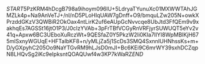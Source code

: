 $START$5PzKRM4hDcgB798a9ihoym096lU+5LdryaTYunuXc01MXWWTAhJGMZLk4p+Na9AnVeTJ+/nl/nD5PLoHIqUAW7gDnff+O9/bmquLZw205N+owkXPrzddGKzV3QWBiR2OkOax4ntLirK2uf6eAUpGcNvvcqe8UbJtd3FfQEm9v9xakhqEs7AGSSt16jtO1P3/J0cIzYVAb+3pFrTBfVCGyRnVRFjyrSUWUQT5eYv2v41q+Apxw6BC3UEboXuRczWt+9QESfaZ0Y5PkzW2li0KIa7lIYI8WpMBIKjH675mlSxnyWGUqE+HFTaIbKF8+n/yMLjZa5j1ScDs3SMQ4SxnnIUHNhssKs+m+D/yGXpyhC205Oo9NaYTGvRM9hLJsD0mJI+Bc6KEi9C6mrWY39sxhDCZqpN8LHQvSg2iKc9eIpksntQOAQUwf4w3KP7kWaRZ$END$